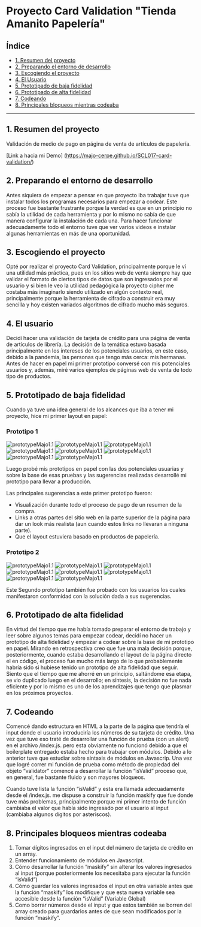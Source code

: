 # Proyecto Card Validation "Tienda Amanito Papelería"

## Índice

* [1. Resumen del proyecto](#1-resumen-del-proyecto)
* [2. Preparando el entorno de desarrollo](#2-preparando-el-entorno-de-desarrollo)
* [3. Escogiendo el proyecto](#3-escogiendo-el-proyecto)
* [4. El Usuario](#4-el-usuario)
* [5. Prototipado de baja fidelidad](#5-prototipado-de-baja-fidelidad)
* [6. Prototipado de alta fidelidad](#6-prototipado-de-alta-fidelidad)
* [7. Codeando](#7-codeando)
* [8. Principales bloqueos mientras codeaba](#8-principales-bloqueos-mientras-codeaba)

***

## 1. Resumen del proyecto

Validación de medio de pago en página de venta de artículos de papelería.

[Link a hacia mi Demo] (https://majo-cerpe.github.io/SCL017-card-validation/)

## 2. Preparando el entorno de desarrollo

Antes siquiera de empezar a pensar en que proyecto iba trabajar tuve que instalar todos los programas necesarios para empezar a codear. Este proceso fue bastante frustrante porque la verdad es que en un principio no sabía la utilidad de cada herramienta y por lo mismo no sabía de que manera configurar la instalación de cada una. Para hacer funcionar adecuadamente todo el entorno tuve que ver varios videos e instalar algunas herramientas en más de una oportunidad.

## 3. Escogiendo el proyecto

Opté por realizar el proyecto Card Validation, principalmente porque le ví una utilidad más práctica, pues en los sitios web de venta siempre hay que validar el formato de ciertos tipos de datos que son ingresados por el usuario y si bien le veo la utilidad pedagógica la proyecto cipher me costaba más imaginarlo siendo utilizado en algún contexto real, principalmente porque la herramienta de cifrado a construir era muy sencilla y hoy existen variados algoritmos de cifrado mucho más seguros.

## 4. El usuario

Decidí hacer una validación de tarjeta de crédito para una página de venta de artículos de librería. La decisión de la temática estuvo basada principalmente en los intereses de los potenciales usuarios, en este caso, debido a la pandemia, las personas que tengo más cerca: mis hermanas.
Antes de hacer en papel mi primer prototipo conversé con mis potenciales usuarios y, además, miré varios ejemplos de páginas web de venta de todo tipo de productos.

## 5. Prototipado de baja fidelidad

Cuando ya tuve una idea general de los alcances que iba a tener mi proyecto, hice mi primer layout en papel:

### Prototipo 1

![prototypeMajo1.1](src/img/prototypeMajo1.1.jpeg)
![prototypeMajo1.1](src/img/prototypeMajo1.2.jpeg)
![prototypeMajo1.1](src/img/prototypeMajo1.3.jpeg)
![prototypeMajo1.1](src/img/prototypeMajo1.4.jpeg)
![prototypeMajo1.1](src/img/prototypeMajo1.5.jpeg)
![prototypeMajo1.1](src/img/prototypeMajo1.6.jpeg)
![prototypeMajo1.1](src/img/prototypeMajo1.7.jpeg)
![prototypeMajo1.1](src/img/prototypeMajo1.8.jpeg)

Luego probé mis prototipos en papel con las dos potenciales usuarias y sobre la base de esas pruebas y las sugerencias realizadas desarrollé mi prototipo para llevar a producción.

Las principales sugerencias a este primer prototipo fueron:
- Visualización durante todo el proceso de pago de un resumen de la compra.
- Links a otras partes del sitio web en la parte superior de la página para dar un look más realista (aun cuando estos links no llevaran a ninguna parte).
- Que el layout estuviera basado en productos de papelería.

### Prototipo 2

![prototypeMajo1.1](src/img/prototypeMajo2.1.jpeg)
![prototypeMajo1.1](src/img/prototypeMajo2.2.jpeg)
![prototypeMajo1.1](src/img/prototypeMajo2.3.jpeg)
![prototypeMajo1.1](src/img/prototypeMajo2.4.jpeg)
![prototypeMajo1.1](src/img/prototypeMajo2.5.jpeg)
![prototypeMajo1.1](src/img/prototypeMajo2.6.jpeg)
![prototypeMajo1.1](src/img/prototypeMajo2.7.jpeg)
![prototypeMajo1.1](src/img/prototypeMajo2.8.jpeg)

Este Segundo prototipo también fue probado con los usuarios los cuales manifestaron conformidad con la solución dada a sus sugerencias.

## 6. Prototipado de alta fidelidad

En virtud del tiempo que me había tomado preparar el entorno de trabajo y leer sobre algunos temas para empezar codear, decidí no hacer un prototipo de alta fidelidad y empezar a codear sobre la base de mi prototipo en papel. Mirando en retrospectiva creo que fue una mala decisión porque, posteriormente, cuando estaba desarrollando el layout de la página directo el en código, el proceso fue mucho más largo de lo que probablemente habría sido si hubiese tenido un prototipo de alta fidelidad que seguir. Siento que el tiempo que me ahorré en un principio, saltándome esa etapa, se vio duplicado luego en el desarrollo; en síntesis, la decisión no fue nada eficiente y por lo mismo es uno de los aprendizajes que tengo que plasmar en los próximos proyectos.

## 7. Codeando

Comencé dando estructura en HTML a la parte de la página que tendría el input donde el usuario introduciría los números de su tarjeta de crédito. Una vez que tuve eso traté de desarrollar una función de prueba (con un alert) en el archivo /index.js. pero esta obviamente no funcionó debido a que el boilerplate entregado estaba hecho para trabajar con módulos. Debido a lo anterior tuve que estudiar sobre sintaxis de módulos en Javascrip. Una vez que logré correr mi función de prueba como método de propiedad del objeto “validator” comencé a desarrollar la función “isValid” proceso que, en general, fue bastante fluido y son mayores bloqueos.

Cuando tuve lista la función “isValid” y esta era llamada adecuadamente desde el /index.js. me dispuse a construir la función maskify que fue donde tuve más problemas, principalmente porque mi primer intento de función cambiaba el valor que había sido ingresado por el usuario al input (cambiaba algunos dígitos por asteriscos).

## 8. Principales bloqueos mientras codeaba

1. Tomar dígitos ingresados en el input del número de tarjeta de crédito en un array.
2. Entender funcionamiento de módulos en Javascript.
3. Cómo desarrollar la función “maskify” sin alterar los valores ingresados al input (porque posteriormente los necesitaba para ejecutar la función “isValid”)
4. Cómo guardar los valores ingresados el input en otra variable antes que la función “maskify” los modifique y que esta nueva variable sea accesible desde la función “isValid” (Variable Global)
5. Como borrar números desde el input y que estos también se borren del array creado para guardarlos antes de que sean modificados por la función “maskify”.
